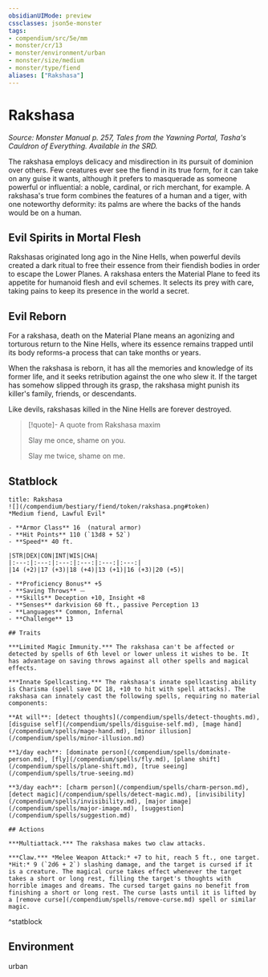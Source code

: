 ```yaml
---
obsidianUIMode: preview
cssclasses: json5e-monster
tags:
- compendium/src/5e/mm
- monster/cr/13
- monster/environment/urban
- monster/size/medium
- monster/type/fiend
aliases: ["Rakshasa"]
---
```

# Rakshasa
*Source: Monster Manual p. 257, Tales from the Yawning Portal, Tasha's Cauldron of Everything. Available in the SRD.*  

The rakshasa employs delicacy and misdirection in its pursuit of dominion over others. Few creatures ever see the fiend in its true form, for it can take on any guise it wants, although it prefers to masquerade as someone powerful or influential: a noble, cardinal, or rich merchant, for example. A rakshasa's true form combines the features of a human and a tiger, with one noteworthy deformity: its palms are where the backs of the hands would be on a human.

## Evil Spirits in Mortal Flesh

Rakshasas originated long ago in the Nine Hells, when powerful devils created a dark ritual to free their essence from their fiendish bodies in order to escape the Lower Planes. A rakshasa enters the Material Plane to feed its appetite for humanoid flesh and evil schemes. It selects its prey with care, taking pains to keep its presence in the world a secret.

## Evil Reborn

For a rakshasa, death on the Material Plane means an agonizing and torturous return to the Nine Hells, where its essence remains trapped until its body reforms-a process that can take months or years.

When the rakshasa is reborn, it has all the memories and knowledge of its former life, and it seeks retribution against the one who slew it. If the target has somehow slipped through its grasp, the rakshasa might punish its killer's family, friends, or descendants.

Like devils, rakshasas killed in the Nine Hells are forever destroyed.

> [!quote]- A quote from Rakshasa maxim  
> 
> Slay me once, shame on you.
> 
> Slay me twice, shame on me.


## Statblock

```ad-statblock
title: Rakshasa
![](/compendium/bestiary/fiend/token/rakshasa.png#token)
*Medium fiend, Lawful Evil*

- **Armor Class** 16  (natural armor)
- **Hit Points** 110 (`13d8 + 52`)
- **Speed** 40 ft.

|STR|DEX|CON|INT|WIS|CHA|
|:---:|:---:|:---:|:---:|:---:|:---:|
|14 (+2)|17 (+3)|18 (+4)|13 (+1)|16 (+3)|20 (+5)|

- **Proficiency Bonus** +5
- **Saving Throws** ⏤
- **Skills** Deception +10, Insight +8
- **Senses** darkvision 60 ft., passive Perception 13
- **Languages** Common, Infernal
- **Challenge** 13

## Traits

***Limited Magic Immunity.*** The rakshasa can't be affected or detected by spells of 6th level or lower unless it wishes to be. It has advantage on saving throws against all other spells and magical effects.

***Innate Spellcasting.*** The rakshasa's innate spellcasting ability is Charisma (spell save DC 18, +10 to hit with spell attacks). The rakshasa can innately cast the following spells, requiring no material components:

**At will**: [detect thoughts](/compendium/spells/detect-thoughts.md), [disguise self](/compendium/spells/disguise-self.md), [mage hand](/compendium/spells/mage-hand.md), [minor illusion](/compendium/spells/minor-illusion.md)

**1/day each**: [dominate person](/compendium/spells/dominate-person.md), [fly](/compendium/spells/fly.md), [plane shift](/compendium/spells/plane-shift.md), [true seeing](/compendium/spells/true-seeing.md)

**3/day each**: [charm person](/compendium/spells/charm-person.md), [detect magic](/compendium/spells/detect-magic.md), [invisibility](/compendium/spells/invisibility.md), [major image](/compendium/spells/major-image.md), [suggestion](/compendium/spells/suggestion.md)

## Actions

***Multiattack.*** The rakshasa makes two claw attacks.

***Claw.*** *Melee Weapon Attack:* +7 to hit, reach 5 ft., one target. *Hit:* 9 (`2d6 + 2`) slashing damage, and the target is cursed if it is a creature. The magical curse takes effect whenever the target takes a short or long rest, filling the target's thoughts with horrible images and dreams. The cursed target gains no benefit from finishing a short or long rest. The curse lasts until it is lifted by a [remove curse](/compendium/spells/remove-curse.md) spell or similar magic.
```
^statblock

## Environment

urban